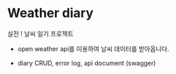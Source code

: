 # Weather diary
실전 ! 날씨 일기 프로젝트
* open weather api를 이용하여 날씨 데이터를 받아옵니다.

* diary CRUD, error log, api document (swagger)
